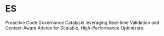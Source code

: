 # ES
Proactive Code Governance Catalysts leveraging Real-time Validation and Context-Aware Advice for Scalable, High-Performance Optimizers.
